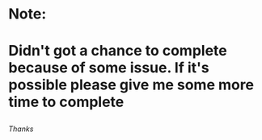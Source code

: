 <h1>Note:<h1><p>Didn't got a chance to complete because of some issue. If it's possible please give me some more time to complete </p>
<h6>Thanks</h6>
